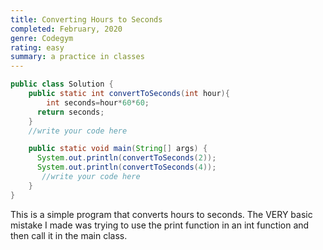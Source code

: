 ```yaml
---
title: Converting Hours to Seconds
completed: February, 2020
genre: Codegym
rating: easy
summary: a practice in classes
---
```


```java
public class Solution {
    public static int convertToSeconds(int hour){
        int seconds=hour*60*60;
      return seconds;
    }
    //write your code here

    public static void main(String[] args) {
      System.out.println(convertToSeconds(2));
      System.out.println(convertToSeconds(4));
       //write your code here
    }
}
```

This is a simple program that converts hours to seconds. The VERY basic mistake I made was trying to use the print function in an int function and then call it in the main class.